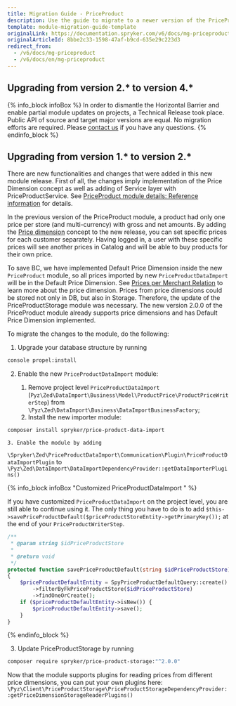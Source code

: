 ```yaml
---
title: Migration Guide - PriceProduct
description: Use the guide to migrate to a newer version of the PriceProduct module.
template: module-migration-guide-template
originalLink: https://documentation.spryker.com/v6/docs/mg-priceproduct
originalArticleId: 8bbe2c33-1598-47af-b9cd-635e29c223d3
redirect_from:
  - /v6/docs/mg-priceproduct
  - /v6/docs/en/mg-priceproduct
---
```


## Upgrading from version 2.* to version 4.*
{% info_block infoBox %}
In order to dismantle the Horizontal Barrier and enable partial module updates on projects, a Technical Release took place. Public API of source and target major versions are equal. No migration efforts are required. Please [contact us](https://spryker.com/en/support/) if you have any questions.
{% endinfo_block %}

## Upgrading from version 1.* to version 2.*
There are new functionalities and changes that were added in this new module release. First of all, the changes imply implementation of the Price Dimension concept as well as adding of Service layer with PriceProductService. See [PriceProduct module details: Reference information](/docs/scos/dev/feature-walkthroughs/{{page.version}}/prices-feature-walkthrough/priceproduct-module-details-reference-information.html) for details.

In the previous version of the PriceProduct module, a product had only one price per store (and multi-currency) with gross and net amounts.
By adding the [Price dimension](/docs/scos/dev/feature-walkthroughs/{{page.version}}/prices-feature-walkthrough/priceproduct-module-details-reference-information.html) concept to the new release, you can set specific prices for each customer separately. Having logged in, a user with these specific prices will see another prices in Catalog and will be able to buy products for  their own price.

To save BC, we have implemented Default Price Dimension inside the new `PriceProduct` module, so all prices imported by new `PriceProductDataImport` will be in the Default Price Dimension. See [Prices per Merchant Relation](/docs/scos/user/features/{{page.version}}/merchant-custom-prices-feature-overview.html) to learn more about the price dimension.
Prices from price dimensions could be stored not only in DB, but also in Storage. Therefore, the update of the PriceProductStorage module was necessary. The new version 2.0.0 of the PriceProduct module already supports price dimensions and has Default Price Dimension implemented.

To migrate the changes to the module, do the following:

1. Upgrade your database structure by running

```Bash
console propel:install
```

2. Enable the new `PriceProductDataImport` module:

    1. Remove project level `PriceProductDataImport` (`Pyz\Zed\DataImport\Business\Model\ProductPrice\ProductPriceWriterStep`) from `\Pyz\Zed\DataImport\Business\DataImportBusinessFactory`;
    2. Install the new importer module:

```Bash
composer install spryker/price-product-data-import
```
    3. Enable the module by adding
`\Spryker\Zed\PriceProductDataImport\Communication\Plugin\PriceProductDataImportPlugin` to `\Pyz\Zed\DataImport\DataImportDependencyProvider::getDataImporterPlugins()`

{% info_block infoBox "Customized PriceProductDataImport " %}

If you have customized `PriceProductDataImport` on the project level, you are still able to continue using it. The only thing you have to do is to add `$this->savePriceProductDefault($priceProductStoreEntity->getPrimaryKey());` at the end of your `PriceProductWriterStep`.

```php
/**
 * @param string $idPriceProductStore
 *
 * @return void
 */
protected function savePriceProductDefault(string $idPriceProductStore): void
{
    $priceProductDefaultEntity = SpyPriceProductDefaultQuery::create()
        ->filterByFkPriceProductStore($idPriceProductStore)
        ->findOneOrCreate();
    if ($priceProductDefaultEntity->isNew()) {
        $priceProductDefaultEntity->save();
    }
}
```

{% endinfo_block %}

3. Update PriceProductStorage by running

```Bash
composer require spryker/price-product-storage:"^2.0.0"
```

Now that the module supports plugins for reading prices from different price dimensions, you can put your own plugins here:
`\Pyz\Client\PriceProductStorage\PriceProductStorageDependencyProvider::getPriceDimensionStorageReaderPlugins()`
